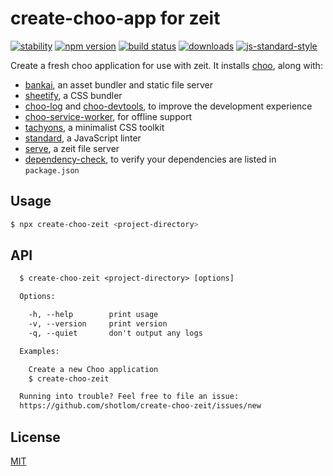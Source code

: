 # create-choo-app for zeit
[![stability][0]][1]
[![npm version][2]][3] [![build status][4]][5]
[![downloads][8]][9] [![js-standard-style][10]][11]

Create a fresh choo application for use with zeit. It installs [choo](https://github.com/choojs/choo), along with:

- [bankai](https://github.com/choojs/bankai), an asset bundler and static file server
- [sheetify](https://github.com/stackcss/sheetify/), a CSS bundler
- [choo-log](https://github.com/choojs/choo-log) and [choo-devtools](https://github.com/choojs/choo-devtools), to improve the development experience
- [choo-service-worker](https://github.com/choojs/choo-service-worker), for offline support
- [tachyons](http://tachyons.io/), a minimalist CSS toolkit
- [standard](https://standardjs.com/), a JavaScript linter
- [serve](https://www.npmjs.com/package/serve), a zeit file server
- [dependency-check](https://github.com/maxogden/dependency-check), to verify your dependencies are listed in `package.json`

## Usage
```sh
$ npx create-choo-zeit <project-directory>
```

## API
```txt
  $ create-choo-zeit <project-directory> [options]

  Options:

    -h, --help        print usage
    -v, --version     print version
    -q, --quiet       don't output any logs

  Examples:

    Create a new Choo application
    $ create-choo-zeit

  Running into trouble? Feel free to file an issue:
  https://github.com/shotlom/create-choo-zeit/issues/new

```

## License
[MIT](https://tldrlegal.com/license/mit-license)

[0]: https://img.shields.io/badge/stability-experimental-orange.svg?style=flat-square
[1]: https://nodejs.org/api/documentation.html#documentation_stability_index
[2]: https://img.shields.io/npm/v/create-choo-zeit.svg?style=flat-square
[3]: https://npmjs.org/package/create-choo-zeit
[4]: https://img.shields.io/travis/choojs/create-choo-zeit/master.svg?style=flat-square
[5]: https://travis-ci.org/choojs/create-choo-zeit
[6]: https://img.shields.io/codecov/c/github/choojs/create-choo-zeit/master.svg?style=flat-square
[7]: https://codecov.io/github/choojs/create-choo-zeit
[8]: http://img.shields.io/npm/dm/create-choo-zeit.svg?style=flat-square
[9]: https://npmjs.org/package/create-choo-zeit
[10]: https://img.shields.io/badge/code%20style-standard-brightgreen.svg?style=flat-square
[11]: https://github.com/feross/standard
